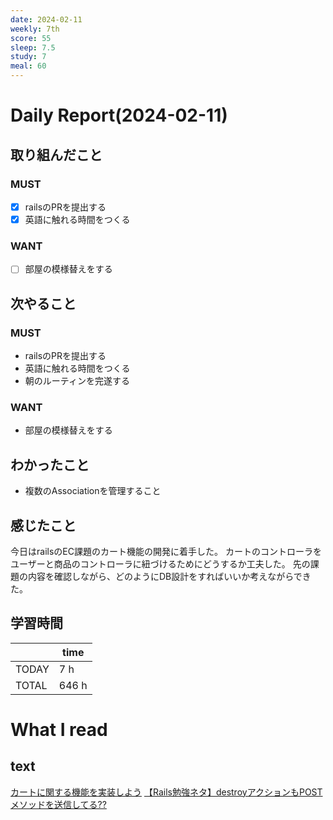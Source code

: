 ```yaml
---
date: 2024-02-11
weekly: 7th
score: 55
sleep: 7.5
study: 7
meal: 60
---
```

# Daily Report(2024-02-11)
## 取り組んだこと
### MUST
- [x] railsのPRを提出する
- [x] 英語に触れる時間をつくる
### WANT
- [ ] 部屋の模様替えをする
## 次やること
### MUST
- railsのPRを提出する
- 英語に触れる時間をつくる
- 朝のルーティンを完遂する
### WANT
- 部屋の模様替えをする
## わかったこと
- 複数のAssociationを管理すること
## 感じたこと
今日はrailsのEC課題のカート機能の開発に着手した。
カートのコントローラをユーザーと商品のコントローラに紐づけるためにどうするか工夫した。
先の課題の内容を確認しながら、どのようにDB設計をすればいいか考えながらできた。
## 学習時間
|       | time  | 
| ----- | ----- |
| TODAY | 7 h   |
| TOTAL | 646 h |
# What I read
## text 
[カートに関する機能を実装しよう](https://zenn.dev/farstep/books/7f169cdc597ada/viewer/35442b)
[【Rails勉強ネタ】destroyアクションもPOSTメソッドを送信してる??](https://qiita.com/xusaku_/items/b4b81e54e9dc566056e3)